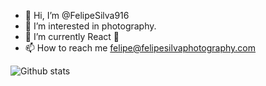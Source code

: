 - 👋 Hi, I’m @FelipeSilva916
- 👀 I’m interested in photography.
- 🌱 I’m currently React 🧬
- 📫 How to reach me felipe@felipesilvaphotography.com

<!---
FelipeSilva916/FelipeSilva916 is a ✨ special ✨ repository because its `README.md` (this file) appears on your GitHub profile.
You can click the Preview link to take a look at your changes.
--->

![Github stats](https://github-readme-stats.vercel.app/api?username=felipesilva916&theme=highcontrast&show_icons=true)
